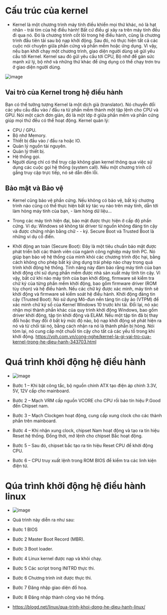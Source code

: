# Cấu trúc của kernel

- Kernel là một chương trình máy tính điều khiển mọi thứ khác, nó là hạt nhân - trái tim của hệ điều hành! Bất cứ điều gì xảy ra trên máy tính đều đi qua nó. Đó là chương trình cốt lõi trong hệ điều hành, cũng là chương trình đầu tiên tải sau bộ nạp khởi động. Sau đó, nó thực hiện tất cả các cuộc nói chuyện giữa phần cứng và phần mềm hoặc ứng dụng. Vì vậy, nếu bạn khởi chạy một chương trình, giao diện người dùng sẽ gửi yêu cầu tới Kernel. Kernel sau đó gửi yêu cầu tới CPU, Bộ nhớ để gán sức mạnh xử lý, bộ nhớ và những thứ khác để ứng dụng có thể chạy trơn tru ở giao diện người dùng.

![image](https://user-images.githubusercontent.com/112771266/189462108-37b59235-a80d-428f-8ff8-8a1fc494901e.png)

## Vai trò của Kernel trong hệ điều hành
Bạn có thể tưởng tượng Kernel là một dịch giả (translator). Nó chuyển đổi các yêu cầu đầu vào / đầu ra từ phần mềm thành một tập lệnh cho CPU và GPU. Nói một cách đơn giản, đó là một lớp ở giữa phần mềm và phần cứng giúp mọi thứ đều có thể hoạt động. Kernel quản lý:

- CPU / GPU.
- Bộ nhớ Memory.
- Thiết bị đầu vào / đầu ra hoặc IO.
- Quản lý nguồn tài nguyên.
- Quản lý thiết bị.
- Hệ thống gọi.
- Người dùng chỉ có thể truy cập không gian kernel thông qua việc sử dụng các cuộc gọi hệ thống (system call). Nếu một chương trình cố gắng truy cập trực tiếp, nó sẽ dẫn đến lỗi.

## Bảo mật và Bảo vệ
- Kernel cũng bảo vệ phần cứng. Nếu không có bảo vệ, bất kỳ chương trình nào cũng có thể thực hiện bất kỳ tác vụ nào trên máy tính, dẫn tới làm hỏng máy tính của bạn, - làm hỏng dữ liệu...
- Trong các máy tính hiện đại, bảo mật được thực hiện ở cấp độ phần cứng. Ví dụ: Windows sẽ không tải driver từ nguồn không đáng tin cậy và được chứng nhận bằng chữ - - ký. Secure Boot và Trusted Boot là những ví dụ cổ điển.

- Khởi động an toàn (Secure Boot): Đây là một tiêu chuẩn bảo mật được phát triển bởi các thành viên của ngành công nghiệp máy tính PC. Nó giúp bạn bảo vệ hệ thống của mình khỏi các chương trình độc hại, bằng cách không cho phép bất kỳ ứng dụng trái phép nào chạy trong quá trình khởi động hệ thống. Tính năng này đảm bảo rằng máy tính của bạn khởi động chỉ sử dụng phần mềm được nhà sản xuất máy tính tin cậy. Vì vậy, bất cứ khi nào máy tính của bạn khởi động, firmware sẽ kiểm tra chữ ký của từng phần mềm khởi động, bao gồm firmware driver (ROM tùy chọn) và hệ điều hành. Nếu các chữ ký được xác minh, máy tính sẽ khởi động và firmware sẽ kiểm soát hệ điều hành.
Khởi động đáng tin cậy (Trusted Boot): Nó sử dụng Mô-đun nền tảng tin cậy ảo (VTPM) để xác minh chữ ký số của Kernel Windows 10 trước khi tải. Đổi lại, nó xác nhận mọi thành phần khác của quy trình khởi động Windows, bao gồm driver khởi động, tập tin khởi động và ELAM. Nếu một tập tin đã bị thay đổi hoặc thay đổi ở bất kỳ mức độ nào, bộ nạp khởi động sẽ phát hiện ra nó và từ chối tải nó, bằng cách nhận ra nó là thành phần bị hỏng. Nói tóm lại, nó cung cấp một chuỗi tin cậy cho tất cả các yếu tố trong khi khởi động.
https://voh.com.vn/cong-nghe/kernel-la-gi-vai-tro-cua-kernel-trong-he-dieu-hanh-343703.html

# Quá trình khởi động hệ điều hành 

- ![image](https://user-images.githubusercontent.com/112771266/189462170-67ccb6a9-567f-4be4-a3b1-9beaed96e6ac.png)
- Bước 1 – Khi bật công tắc, bộ nguồn chính ATX tạo điện áp chính 3.3V, 5V, 12V cấp cho mainboard.

- Bước 2 – Mạch VRM cấp nguồn VCORE cho CPU rồi báo tín hiệu P.Good đến Chipset nam.

- Bước 3 – Mạch Clockgen hoạt động, cung cấp xung clock cho các thành phần trên mainboard.

- Bước 4 – Khi nhận xung clock, chipset Nam hoạt động và tạo ra tín hiệu Reset hệ thống. Đồng thời, mở lệnh cho chipset Bắc hoạt động.

- Bước 5 – Sau đó, chipset bắc tạo ra tín hiệu Reset CPU để khởi động CPU.

- Bước 6 – CPU truy xuất lệnh trong ROM BIOS để kiểm tra các linh kiện điện tử.

# Qúa trình khởi động hệ điều hành linux

- ![image](https://user-images.githubusercontent.com/112771266/189462299-13a958fd-4e11-4bcd-bcea-e3faaa09a97b.png)

- Quá trình này diễn ra như sau:

- Bước 1	BIOS
- Bước 2	Master Boot Record (MBR).
- Bước 3	Boot loader.
- Bước 4	Linux kernel được nạp và khỏi chạy.
- Bước 5	Các script trong INITRD thực thi.
- Bước 6	Chương trình init được thực thi.
- Bước 7	Đăng nhập giao diện đồ hoạ.
- Bước 8	Đăng nhập thành công vào hệ thống.
- https://blogd.net/linux/qua-trinh-khoi-dong-he-dieu-hanh-linux/

